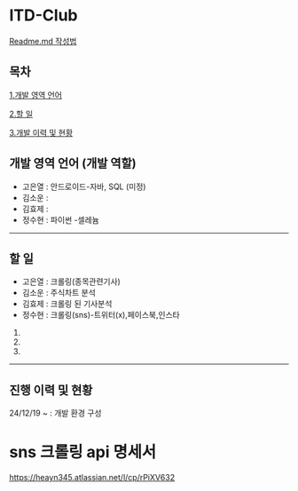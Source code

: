 # ITD-Club
[Readme.md 작성법](https://velog.io/@gmlstjq123/Readme.md-%ED%8C%8C%EC%9D%BC-%EC%9E%91%EC%84%B1%EB%B2%95)

## 목차
[1.개발 영역 언어](#개발-영역-언어-개발-역할, "각자 작성하기")

[2.할 일](#할-일, "진행하는 작업과 진행해야할 작업 작성하기")

[3.개발 이력 및 현황](#진행-이력-및-현황, "큰 틀로 작성하기")


## 개발 영역 언어 (개발 역할)
- 고은열 : 안드로이드-자바, SQL (미정)
- 김소운 : 
- 김효제 : 
- 정수현 : 파이썬 -셀레늄
---

## 할 일
- 고은열 : 크롤링(종목관련기사)
- 김소운 : 주식차트 분석
- 김효제 : 크롤링 된 기사분석
- 정수현 : 크롤링(sns)-트위터(x),페이스북,인스타
1.
2.
3.
---

## 진행 이력 및 현황
24/12/19 ~ : 
개발 환경 구성

# sns 크롤링 api 명세서
https://heayn345.atlassian.net/l/cp/rPiXV632

